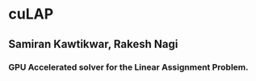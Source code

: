 # cuLAP

## Samiran Kawtikwar, Rakesh Nagi

### GPU Accelerated solver for the Linear Assignment Problem.
